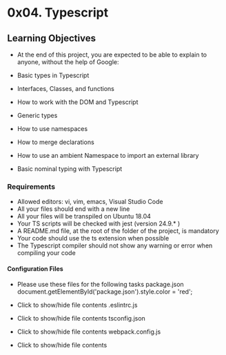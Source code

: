 # 0x04. Typescript

## Learning Objectives
* At the end of this project, you are expected to be able to explain to anyone, without the help of Google:

* Basic types in Typescript
* Interfaces, Classes, and functions
* How to work with the DOM and Typescript
* Generic types
* How to use namespaces
* How to merge declarations
* How to use an ambient Namespace to import an external library
* Basic nominal typing with Typescript

### Requirements
* Allowed editors: vi, vim, emacs, Visual Studio Code
* All your files should end with a new line
* All your files will be transpiled on Ubuntu 18.04
* Your TS scripts will be checked with jest (version 24.9.* )
* A README.md file, at the root of the folder of the project, is mandatory
* Your code should use the ts extension when possible
* The Typescript compiler should not show any warning or error when compiling your code

#### Configuration Files
* Please use these files for the following tasks
package.json
document.getElementById('package.json').style.color = 'red';

* Click to show/hide file contents
.eslintrc.js
* Click to show/hide file contents
tsconfig.json
* Click to show/hide file contents
webpack.config.js
* Click to show/hide file contents